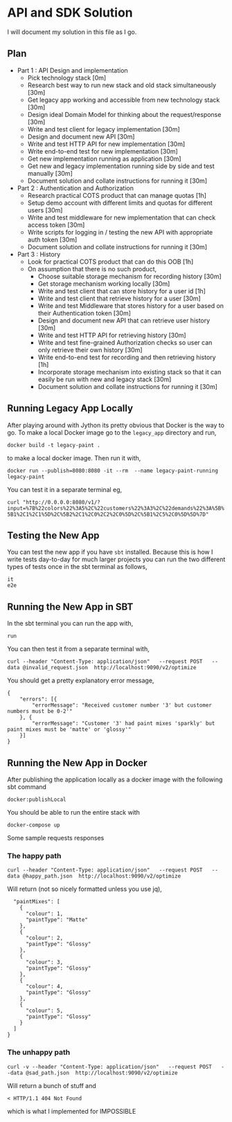 # API and SDK Solution

I will document my solution in this file as I go.

## Plan

- Part 1 : API Design and implementation
  - Pick technology stack [0m]
  - Research best way to run new stack and old stack simultaneously [30m]
  - Get legacy app working and accessible from new technology stack [30m]
  - Design ideal Domain Model for thinking about the request/response [30m]
  - Write and test client for legacy implementation [30m]
  - Design and document new API [30m]
  - Write and test HTTP API for new implementation [30m]
  - Write end-to-end test for new implementation [30m]
  - Get new implementation running as application [30m]
  - Get new and legacy implementation running side by side and test manually [30m]
  - Document solution and collate instructions for running it [30m]
- Part 2 : Authentication and Authorization
  - Research practical COTS product that can manage quotas [1h]
  - Setup demo account with different limits and quotas for different users [30m]
  - Write and test middleware for new implementation that can check access token [30m]
  - Write scripts for logging in / testing the new API with appropriate auth token [30m]
  - Document solution and collate instructions for running it [30m]
- Part 3 : History
  - Look for practical COTS product that can do this OOB [1h]
  - On assumption that there is no such product,
    - Choose suitable storage mechanism for recording history [30m]
    - Get storage mechanism working locally [30m]
    - Write and test client that can store history for a user id [1h]
    - Write and test client that retrieve history for a user [30m]
    - Write and test Middleware that stores history for a user based on their Authentication token [30m]
    - Design and document new API that can retrieve user history [30m]
    - Write and test HTTP API for retrieving history [30m]
    - Write and test fine-grained Authorization checks so user can only retrieve their own history [30m]
    - Write end-to-end test for recording and then retrieving history [1h]
    - Incorporate storage mechanism into existing stack so that it can easily be run with new and legacy stack [30m]
    - Document solution and collate instructions for running it [30m]

## Running Legacy App Locally

After playing around with Jython its pretty obvious that Docker is the way to go. To make a local Docker image go to the `legacy_app` directory and run,

`docker build -t legacy-paint .`

to make a local docker image. Then run it with,

`docker run --publish=8080:8080 -it --rm  --name legacy-paint-running legacy-paint`

You can test it in a separate terminal eg,

`curl "http://0.0.0.0:8080/v1/?input=%7B%22colors%22%3A5%2C%22customers%22%3A3%2C%22demands%22%3A%5B%5B1%2C1%2C1%5D%2C%5B2%2C1%2C0%2C2%2C0%5D%2C%5B1%2C5%2C0%5D%5D%7D"`

## Testing the New App

You can test the new app if you have `sbt` installed. Because this is how I write tests day-to-day for much larger projects you can run the two different types of tests once in the sbt terminal as follows,

```
it
e2e
```

## Running the New App in SBT

In the sbt terminal you can run the app with,

```
run
```

You can then test it from a separate terminal with,

```
curl --header "Content-Type: application/json"   --request POST   --data @invalid_request.json  http://localhost:9090/v2/optimize
```

You should get a pretty explanatory error message,

```
{
	"errors": [{
		"errorMessage": "Received customer number '3' but customer numbers must be 0-2'"
	}, {
		"errorMessage": "Customer '3' had paint mixes 'sparkly' but paint mixes must be 'matte' or 'glossy'"
	}]
}
```

## Running the New App in Docker

After publishing the application locally as a docker image with the following sbt command

```
docker:publishLocal
```

You should be able to run the entire stack with

```
docker-compose up
```

Some sample requests responses

### The happy path

```
curl --header "Content-Type: application/json"   --request POST   --data @happy_path.json  http://localhost:9090/v2/optimize
```

Will return (not so nicely formatted unless you use jq),

```
  "paintMixes": [
    {
      "colour": 1,
      "paintType": "Matte"
    },
    {
      "colour": 2,
      "paintType": "Glossy"
    },
    {
      "colour": 3,
      "paintType": "Glossy"
    },
    {
      "colour": 4,
      "paintType": "Glossy"
    },
    {
      "colour": 5,
      "paintType": "Glossy"
    }
  ]
}
```

### The unhappy path

```
curl -v --header "Content-Type: application/json"   --request POST   --data @sad_path.json  http://localhost:9090/v2/optimize
```

Will return a bunch of stuff and

```
< HTTP/1.1 404 Not Found
```

which is what I implemented for IMPOSSIBLE